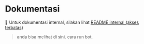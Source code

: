
# Dokumentasi

📄 Untuk dokumentasi internal, silakan lihat [README internal (akses terbatas)](https://cpm-jhon-readme-2105.netlify.app/)

> anda bisa melihat di sini.
> cara run bot.

